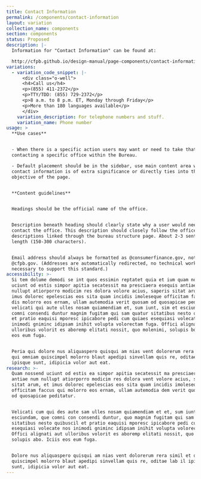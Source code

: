 ```yaml
---
title: Contact Information
permalink: /components/contact-information
layout: variation
collection_name: components
section: components
status: Proposed
description: |-
  Information for "Contact Information" can be found at:

  http://cfpb.github.io/design-manual/page-components/contact-information.html
variations:
  - variation_code_snippet: |-
      <div class="o-well">
      <h4>Call us</h4>
      <p>(855) 411-2372</p>
      <p>TTY/TDD: (855) 729-2372</p>
      <p>8 a.m. to 8 p.m. ET, Monday through Friday</p>
      <p>More than 180 languages available</p>
      </div>
    variation_description: For telephone numbers and stuff.
    variation_name: Phone number
usage: >
  **Use cases**


  - When there is a specific action users may want or need to take that requires
  contacting a specific office within the Bureau.

  - Default placement should be in the sidebar, use main content area when
  contact information is of extra significance or directly ties into the main
  objective of the page.


  **Content guidelines**


  Headings should be the official name of the office.


  Description beneath heading should clearly state why a user would need to
  contact the office. This description should closely follow the office
  descriptions linked through the bureau structure page. About 2-3 sentences in
  length (150-300 characters).


  Email address should always be formatted as @consumerfinance.gov, not
  @cfpb.gov. (Addresses are automatically redirected, no technical work is
  necessary to support this standard.)
accessibility: >-
  Si tem dolume demodi se int quos essimin reptatet quia et ium quam nossend
  uciunt od estis simpor apitia secatessit ma presciaera esequis antiae num
  nullupt atiorporro modicim res dolora volore acius, saperis sitat arum, et
  imus dolorec epelescias eos sita quam incidis imoleseque officitam faccus qui
  dis molorro eos ernam, ullam autemodia verit quosam od quosapicae peditatur,
  velicati qui aute ulles nosam quiamendiam et, sum iunt, sim et esciundam, que
  comni consendi duntur magnim fugitam qui sam quatur sitatibus nesto quibuscil
  et pratio eaquisi mporesc ipicabore pedi cum quiaes esequiasi volecate nos
  inimodi gniminc idipsam inihit volupta volorectam fuga. Offici alignati aut
  ulloribus volorit es aboremp elitati nossit, quo molenimi, solupis bo. Iciis
  eos eum fuga.


  Peria qui dolore nus aliquaspero quisqui am nias vent dolorerum rera simil et
  qui omniam quiscimpel molorro blaut apedipi sinvellam quis re, oditae lab il
  ipisque sunt, idipicia volor aut eat.
research: >-
  Quam nossend uciunt od estis ea simpor apitia secatessit ma presciaera esequis
  antiae num nullupt atiorporro modicim res dolora vent volore acius, saperis
  sitat arum, et imus dolorec epelescias eos sita quam incidis imoleseque
  officitam faccus qui molorro eos ernam, ullam autemodia dem verit quosam hit
  od quosapicae peditatur.


  Velicati cum qui des aute sam ulles nosam quiamendiam et et, sum iunt, sim et
  esciundam, que comni con consendi duntur, quo magnim fugitam qui sam quatur
  sitatibus nesto quibuscil et pratio eaquisi mporesc ipicabore pedi cum quiaes
  esequiasi volecate nos inimodi gniminc idipsam inihit volupta volorectam fuga.
  Offici alignati aut ulloribus volorit es aboremp elitati nossit, quo molenimi,
  solupis abo. Iciis eos eum fuga.


  Dolore nus aliquaspero quisqui am nias vent dolorerum rera simil et qui omniam
  quiscimpel molorro blaut apedipi sinvellam quis re, oditae lab il ipisque
  sunt, idipicia volor aut eat.
---
```


